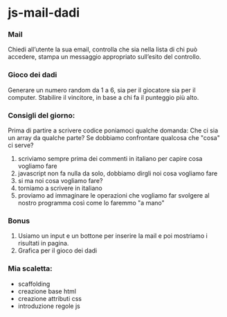 # js-mail-dadi

### Mail
Chiedi all’utente la sua email,
controlla che sia nella lista di chi può accedere,
stampa un messaggio appropriato sull’esito del controllo.
### Gioco dei dadi
Generare un numero random da 1 a 6, sia per il giocatore sia per il computer.
Stabilire il vincitore, in base a chi fa il punteggio più alto.
### Consigli del giorno:
Prima di partire a scrivere codice poniamoci qualche domanda:
Che ci sia un array da qualche parte?
Se dobbiamo confrontare qualcosa che "cosa" ci serve?
1. scriviamo sempre prima dei commenti in italiano per capire cosa vogliamo fare
2. javascript non fa nulla da solo, dobbiamo dirgli noi cosa vogliamo fare
3. si ma noi cosa vogliamo fare?
4. torniamo a scrivere in italiano
5. proviamo ad immaginare le operazioni che vogliamo far svolgere al nostro programma così come lo faremmo "a mano"
### Bonus
1. Usiamo un input e un bottone per inserire la mail e poi mostriamo i risultati in pagina.
2.   Grafica per il gioco dei dadi

### Mia scaletta:
- scaffolding
- creazione base html
- creazione attributi css
- introduzione regole js 